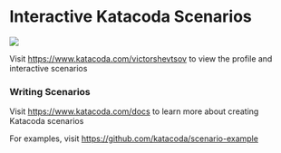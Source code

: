 # Interactive Katacoda Scenarios

[![](http://shields.katacoda.com/katacoda/victorshevtsov/count.svg)](https://www.katacoda.com/victorshevtsov "Get your profile on Katacoda.com")

Visit https://www.katacoda.com/victorshevtsov to view the profile and interactive scenarios

### Writing Scenarios
Visit https://www.katacoda.com/docs to learn more about creating Katacoda scenarios

For examples, visit https://github.com/katacoda/scenario-example
